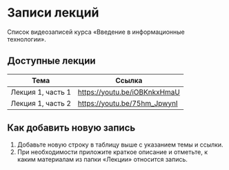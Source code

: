 # Записи лекций

Список видеозаписей курса «Введение в информационные технологии».

## Доступные лекции

| Тема | Ссылка |
| --- | --- |
| Лекция 1, часть 1 | https://youtu.be/iOBKnkxHmaU |
| Лекция 1, часть 2 | https://youtu.be/75hm_JpwynI |

## Как добавить новую запись

1. Добавьте новую строку в таблицу выше с указанием темы и ссылки.
2. При необходимости приложите краткое описание и отметьте, к каким материалам из папки «Лекции» относится запись.
